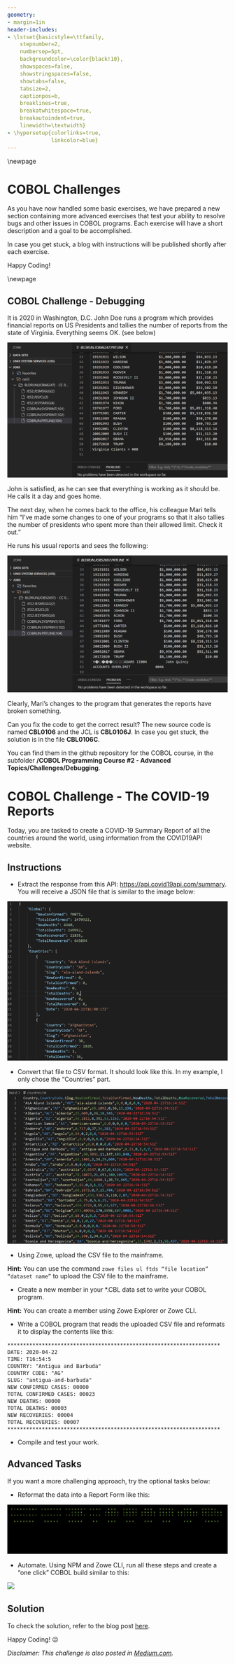 ```yaml
---
geometry:
- margin=1in
header-includes:
- \lstset{basicstyle=\ttfamily,
    stepnumber=2,
    numbersep=5pt,
    backgroundcolor=\color{black!10},
    showspaces=false,
    showstringspaces=false,
    showtabs=false,
    tabsize=2,
    captionpos=b,
    breaklines=true,
    breakatwhitespace=true,
    breakautoindent=true,
    linewidth=\textwidth}
- \hypersetup{colorlinks=true,
              linkcolor=blue}
---
```

\newpage
# COBOL Challenges

As you have now handled some basic exercises, we have prepared a new section containing more advanced exercises that test your ability to resolve bugs and other issues in COBOL programs. Each exercise will have a short description and a goal to be accomplished.

In case you get stuck, a blog with instructions will be published shortly after each exercise.

Happy Coding!

\newpage

## COBOL Challenge - Debugging

It is 2020 in Washington, D.C. John Doe runs a program which provides financial reports on US Presidents and tallies the number of reports from the state of Virginia. Everything seems OK. (see below)

![](Images/cobolch1-img2.png)

John is satisfied, as he can see that everything is working as it should be. He calls it a day and goes home.

The next day, when he comes back to the office, his colleague Mari tells him “I’ve made some changes to one of your programs so that it also tallies the number of presidents who spent more than their allowed limit. Check it out.”

He runs his usual reports and sees the following:

![](Images/cobolch1-img1.png)

Clearly, Mari’s changes to the program that generates the reports have broken something.

Can you fix the code to get the correct result? The new source code is named **CBL0106** and the JCL is **CBL0106J**. In case you get stuck, the solution is in the file **CBL0106C**. 

You can find them in the github repository for the COBOL course, in the subfolder **/COBOL Programming Course #2 - Advanced Topics/Challenges/Debugging**.

# COBOL Challenge - The COVID-19 Reports

Today, you are tasked to create a COVID-19 Summary Report of all the countries around the world, using information from the COVID19API website.

## Instructions

- Extract the response from this API: https://api.covid19api.com/summary. You will receive a JSON file that is similar to the image below:

![](Images/cobolchCOV19-img1.png)

- Convert that file to CSV format. It should look like this. In my example, I only chose the “Countries” part.

![](Images/cobolchCOV19-img2.png)

- Using Zowe, upload the CSV file to the mainframe.

**Hint:** You can use the command `zowe files ul ftds “file location” “dataset name”` to upload the CSV file to the mainframe.

- Create a new member in your *.CBL data set to write your COBOL program.

**Hint:** You can create a member using Zowe Explorer or Zowe CLI.

- Write a COBOL program that reads the uploaded CSV file and reformats it to display the contents like this:

```
********************************************************************
DATE: 2020-04-22
TIME: T16:54:5
COUNTRY: "Antigua and Barbuda"
COUNTRY CODE: "AG"
SLUG: "antigua-and-barbuda"
NEW CONFIRMED CASES: 00000
TOTAL CONFIRMED CASES: 00023
NEW DEATHS: 00000
TOTAL DEATHS: 00003
NEW RECOVERIES: 00004
TOTAL RECOVERIES: 00007
********************************************************************
```

- Compile and test your work.

## Advanced Tasks

If you want a more challenging approach, try the optional tasks below:

- Reformat the data into a Report Form like this:

![](Images/cobolchCOV19-img3.png)

- Automate. Using NPM and Zowe CLI, run all these steps and create a “one click” COBOL build similar to this:

![](Images/cobolchCOV19-img4.gif)

## Solution

To check the solution, refer to the blog post [here](https://medium.com/@jessielaine.punongbayan/solution-covid-19-reports-cobol-challenge-6c509579e3fe?source=friends_link&sk=5a662034a03c91d639b77267ed6abfc9).

Happy Coding! 😉

_Disclaimer: This challenge is also posted in [Medium.com](https://medium.com/@jessielaine.punongbayan/cobol-challenge-covid-19-reports-ee03a946bd23)._
